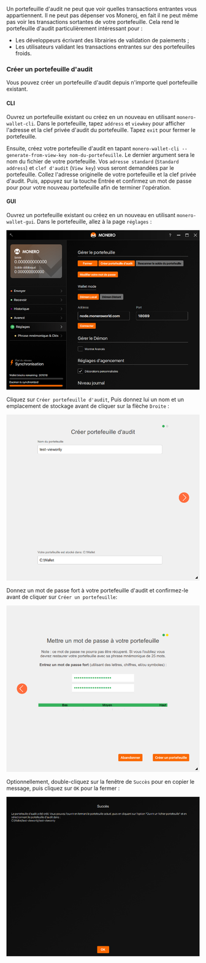 Un portefeuille d'audit ne peut que voir quelles transactions entrantes vous appartiennent. Il ne peut pas dépenser vos Moneroj, en fait il ne peut même pas voir les transactions sortantes de votre portefeuille. Cela rend le portefeuille d'audit particulièrement intéressant pour :

* Les développeurs écrivant des librairies de validation de paiements ;
* Les utilisateurs validant les transactions entrantes sur des portefeuilles froids.

### Créer un portefeuille d'audit

Vous pouvez créer un portefeuille d'audit depuis n'importe quel portefeuille existant.

#### CLI

Ouvrez un portefeuille existant ou créez en un nouveau en utilisant `monero-wallet-cli`. Dans le portefeuille, tapez `address` et `viewkey` pour afficher l'adresse et la clef privée d'audit du portefeuille. Tapez `exit` pour fermer le portefeuille.

Ensuite, créez votre portefeuille d'audit en tapant `monero-wallet-cli --generate-from-view-key nom-du-portefeuille`. Le dernier argument sera le nom du fichier de votre portefeuille. Vos `adresse standard` (`Standard address`) et `clef d'audit` (`View key`) vous seront demandées par le portefeuille. Collez l'adresse originelle de votre portefeuille et la clef privée d'audit. Puis, appuyez sur la touche Entrée et confirmez un mot de passe pour pour votre nouveau portefeuille afin de terminer l'opération.

#### GUI

Ouvrez un portefeuille existant ou créez en un nouveau en utilisant `monero-wallet-gui`. Dans le portefeuille, allez à la page `réglages` :

![settings](png/view-only/settings.png)

Cliquez sur `Créer portefeuille d'audit`, Puis donnez lui un nom et un emplacement de stockage avant de cliquer sur la flèche `Droite` :

![create-view-only](png/view-only/create-view-only.png)

Donnez un mot de passe fort à votre portefeuille d'audit et confirmez-le avant de cliquer sur `Créer un portefeuille`:

![wallet-password](png/view-only/wallet-password.png)

Optionnellement, double-cliquez sur la fenêtre de `Succès` pour en copier le message, puis cliquez sur `OK` pour la fermer :

![Success](png/view-only/Success.png)
